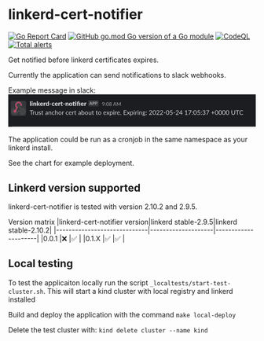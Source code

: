 # linkerd-cert-notifier
[![Go Report Card](https://goreportcard.com/badge/github.com/tjololo/linkerd-cert-notifier)](https://goreportcard.com/report/github.com/tjololo/linkerd-cert-notifier) 
[![GitHub go.mod Go version of a Go module](https://img.shields.io/github/go-mod/go-version/tjololo/linkerd-cert-notifier.svg)](https://github.com/tjololo/linkerd-cert-notifier) 
[![CodeQL](https://github.com/tjololo/linkerd-cert-notifier/workflows/CodeQL/badge.svg)](https://github.com/tjololo/linkerd-cert-notifier/actions?query=workflow%3ACodeQL "Code quality workflow status")
[![Total alerts](https://img.shields.io/lgtm/alerts/g/tjololo/linkerd-cert-notifier.svg?logo=lgtm&logoWidth=18)](https://lgtm.com/projects/g/tjololo/linkerd-cert-notifier/alerts/)

Get notified before linkerd certificates expires.

Currently the application can send notifications to slack webhooks.

Example message in slack:
![notification](doc/slack-notification.png)

The application could be run as a cronjob in the same namespace as your linkerd install.

See the chart for example deployment.

## Linkerd version supported
linkerd-cert-notifier is tested with version 2.10.2 and 2.9.5.

Version matrix
|linkerd-cert-notifier version|linkerd stable-2.9.5|linkerd stable-2.10.2|
|-----------------------------|--------------------|---------------------|
|0.0.1                        |:x:                 |:white_check_mark:   |
|0.1.X                        |:white_check_mark:  |:white_check_mark:   |

## Local testing
To test the applicaiton locally run the script ```_localtests/start-test-cluster.sh```.
This will start a kind cluster with local registry and linkerd installed

Build and deploy the application with the command ```make local-deploy```

Delete the test cluster with: ```kind delete cluster --name kind```